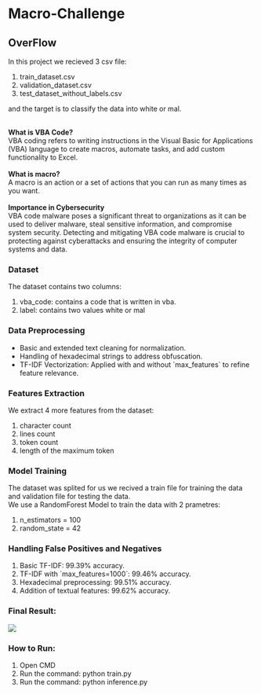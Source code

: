 # Macro-Challenge

## OverFlow
In this project we recieved 3 csv file:
<ol>
  <li>train_dataset.csv</li>
  <li>validation_dataset.csv</li>
  <li>test_dataset_without_labels.csv</li>
</ol>
and the target is to classify the data into white or mal.<br><br>

<b>What is VBA Code?</b><br>
VBA coding refers to writing instructions in the Visual Basic for Applications (VBA) language to create macros, automate tasks, and add custom functionality to Excel.<br><br>
<b>What is macro?</b><br>
A macro is an action or a set of actions that you can run as many times as you want.<br><br>
<b>Importance in Cybersecurity</b><br>
VBA code malware poses a significant threat to organizations as it can be used to deliver malware, steal sensitive information, and compromise system security. Detecting and mitigating VBA code malware is crucial to protecting against cyberattacks and ensuring the integrity of computer systems and data.<br>


### Dataset
The dataset contains two columns:
<ol>
  <li>
    vba_code: contains a code that is written in vba.
  </li>
  <li>
    label: contains two values white or mal
  </li>
</ol>

### Data Preprocessing
<ul>
  <li>
    Basic and extended text cleaning for normalization.
  </li>
  <li>
    Handling of hexadecimal strings to address obfuscation.
  </li>
  <li>
    TF-IDF Vectorization: Applied with and without `max_features` to refine feature relevance.
  </li>
</ul>

### Features Extraction
We extract 4 more features from the dataset:
<ol>
  <li>character count</li>
  <li>lines count</li>
  <li>token count</li>
  <li>length of the maximum token</li>
</ol>

### Model Training
The dataset was splited for us we recived a train file for training the data and validation file for testing the data.<br>
We use a RandomForest Model to train the data with 2 prametres:
<ol>
  <li>n_estimators = 100</li>
  <li>random_state = 42</li>
</ol>

### Handling False Positives and Negatives
<ol>
  <li>Basic TF-IDF: 99.39% accuracy.</li>
  <li>TF-IDF with `max_features=1000`: 99.46% accuracy.</li>
  <li>Hexadecimal preprocessing: 99.51% accuracy.</li>
  <li>Addition of textual features: 99.62% accuracy.
</li>
</ol>

### Final Result:
<img src="https://github.com/AdnanAzem/Macro-Challenge/assets/88532380/fde5222d-23ba-4023-be02-1153d70f34aa">

### How to Run:
<ol>
  <li>Open CMD</li>
  <li>Run the command: python train.py</li>
  <li>Run the command: python inference.py</li>
</ol>
